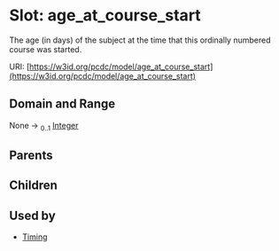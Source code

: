 
# Slot: age_at_course_start


The age (in days) of the subject at the time that this ordinally numbered course was started.

URI: [https://w3id.org/pcdc/model/age_at_course_start](https://w3id.org/pcdc/model/age_at_course_start)


## Domain and Range

None &#8594;  <sub>0..1</sub> [Integer](types/Integer.md)

## Parents


## Children


## Used by

 * [Timing](Timing.md)
